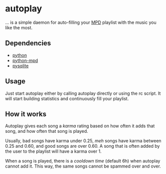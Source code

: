 autoplay
========

... is a simple daemon for auto-filling your [MPD][] playlist with the music you like the most.

[MPD]: http://mpd.wikia.com (Music Player Daemon)

Dependencies
------------

* [python][py]
* [python-mpd][pympd]
* [pysqlite][]

[py]: http://python.org/
[pympd]: http://jatreuman.indefero.net/p/python-mpd/
[pysqlite]: http://code.google.com/p/pysqlite/

Usage
-----

Just start autoplay either by calling autoplay directly or using the rc script. It will start building statistics and continuously fill your playlist.

How it works
------------

Autoplay gives each song a *karma* rating based on how often it adds that song, and how often that song is played.

Usually, bad songs have karma under 0.25, *meh* songs have karma between 0.25 and 0.60, and good songs are over 0.60. A song that is often added by the user to the playlist will have a karma over 1.

When a song is played, there is a *cooldown time* (default 6h) when autoplay cannot add it. This way, the same songs cannot be spammed over and over.
